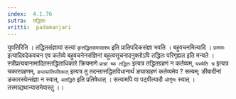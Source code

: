 ```yaml
---
index:  4.1.76
sutra:  तद्धिताः
vritti:  padamanjari
---
```


युवतिरिति । तद्धितसंज्ञायां सत्यां `कृत्तद्धितसमासाश्च` इति प्रातिपदिकसंज्ञा भवति । बहुवचनमित्यादि । `प्रत्ययः` इत्यादिवदेकवचन एव कर्तव्ये बहुवचनेनसंज्ञिनां बहुत्वसूचनादनुक्तोऽपि तद्धितः परिगृह्यत इति मन्यते । स्त्रीप्रत्ययानामादितस्तद्धिताधिकारे क्रियमाणे `प्राचां ष्फ तद्धितः` इत्यत्र तद्धितग्रहणं न कर्तव्यम्, `यस्येति च` इत्यत्र चकारग्रहणम्, `ङ्याप्प्रातिपदिकात्` इत्यत्र तु तदन्तात्तद्धितविधानार्थं ङ्याव्ग्रहणं कर्तव्यमेव ? सत्यम्; ङीबादीनां ङकारस्येत्संज्ञा न स्यात्, `अतद्धिते` इति प्रतिषेधात् । सत्यामपि वा पट्वीत्यादौ `ओर्गुणः` स्यात् । तस्माद्यथान्यासमेवास्तु ।।
